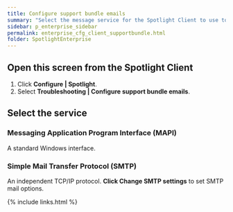 ```yaml
---
title: Configure support bundle emails
summary: "Select the message service for the Spotlight Client to use to send a Support bundle to Dell (Build the support bundle)."
sidebar: p_enterprise_sidebar
permalink: enterprise_cfg_client_supportbundle.html
folder: SpotlightEnterprise
---
```




## Open this screen from the Spotlight Client

1. Click **Configure \| Spotlight**.
2. Select **Troubleshooting \| Configure support bundle emails**.


## Select the service

### Messaging Application Program Interface (MAPI)

A standard Windows interface.
 
### Simple Mail Transfer Protocol (SMTP)

An independent TCP/IP protocol. **Click Change SMTP settings** to set SMTP mail options.



{% include links.html %}
